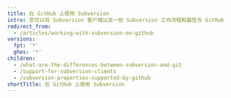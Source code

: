 ```yaml
---
title: 在 GitHub 上使用 Subversion
intro: 您可以将 Subversion 客户端以及一些 Subversion 工作流程和属性与 GitHub 一起使用。
redirect_from:
  - /articles/working-with-subversion-on-github
versions:
  fpt: '*'
  ghes: '*'
children:
  - /what-are-the-differences-between-subversion-and-git
  - /support-for-subversion-clients
  - /subversion-properties-supported-by-github
shortTitle: 在 GitHub 上使用 Subversion
---
```



